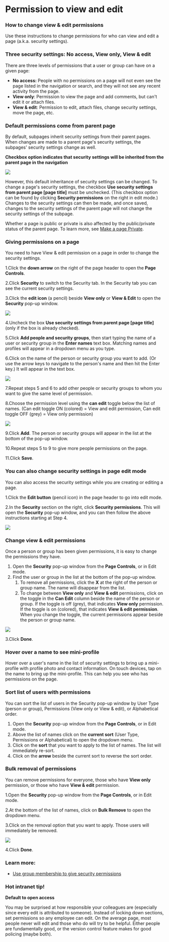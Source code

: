 # Permission to view and edit

### How to change view & edit permissions

Use these instructions to change permissions for who can view and edit a page \(a.k.a. security settings\).

### Three security settings: No access, View only, View & edit

There are three levels of permissions that a user or group can have on a given page:

* **No access:** People with no permissions on a page will not even see the page listed in the navigation or search, and they will not see any recent activity from the page.
* **View only**: Permission to view the page and add comments, but can't edit it or attach files.
* **View & edit**: Permission to edit, attach files, change security settings, move the page, etc.

### Default permissions come from parent page

By default, subpages inherit security settings from their parent pages. When changes are made to a parent page's security settings, the subpages' security settings change as well.  
  
**Checkbox option indicates that security settings will be inherited from the parent page in the navigation**

![](../../.gitbook/assets/1%20%2861%29.jpg)



However, this default inheritance of security settings can be changed. To change a page's security settings, the checkbox **Use security settings from parent page \[page title\]** must be unchecked. \(This checkbox option can be found by clicking **Security permissions** on the right in edit mode.\) Changes to the security settings can then be made, and once saved, changes to the security settings of the parent page will not change the security settings of the subpage.  
  
Whether a page is public or private is also affected by the public/private status of the parent page. To learn more, see [Make a page Private](https://community.thoughtfarmer.com/content/105764).

### Giving permissions on a page

You need to have View & edit permission on a page in order to change the security settings.

1.Click the **down arrow** on the right of the page header to open the **Page Controls**.

2.Click **Security** to switch to the Security tab. In the Security tab you can see the current security settings.

3.Click the **edit icon** \(a pencil\) beside **View only** or **View & Edit** to open the **Security** pop-up window.

![](../../.gitbook/assets/2%20%282%29.jpg)



4.Uncheck the box **Use security settings from parent page \[page title\]** \(only if the box is already checked\).

5.Click **Add people and security groups**, then start typing the name of a user or security group in the **Enter names** text box. Matching names and profiles will appear in a dropdown menu as you type.

6.Click on the name of the person or security group you want to add. \(Or use the arrow keys to navigate to the person's name and then hit the Enter key.\) It will appear in the text box.

![](../../.gitbook/assets/3%20%2869%29.jpg)



7.Repeat steps 5 and 6 to add other people or security groups to whom you want to give the same level of permission.

8.Choose the permission level using the **can edit** toggle below the list of names. \(Can edit toggle ON \(colored\) = View and edit permission, Can edit toggle OFF \(grey\) = View only permission\)  


![](../../.gitbook/assets/4%20%2838%29.jpg)



9.Click **Add**. The person or security groups will appear in the list at the bottom of the pop-up window.

10.Repeat steps 5 to 9 to give more people permissions on the page.

11.Click **Save**.

### You can also change security settings in page edit mode

You can also access the security settings while you are creating or editing a page.

1.Click the **Edit button** \(pencil icon\) in the page header to go into edit mode.

2.In the **Security** section on the right, click **Security permissions**. This will open the **Security** pop-up window, and you can then follow the above instructions starting at Step 4.

![](../../.gitbook/assets/5%20%2814%29.jpg)



### Change view & edit permissions

Once a person or group has been given permissions, it is easy to change the permissions they have.

1. Open the **Security** pop-up window from the **Page Controls**, or in Edit mode.
2. Find the user or group in the list at the bottom of the pop-up window.
   1. To remove all permissions, click the **X** at the right of the person or group name. The name will disappear from the list.
   2. To change between **View only** and **View & edit** permissions, click on the toggle in the **Can Edit** column beside the name of the person or group. If the toggle is off \(grey\), that indicates **View only** permission. If the toggle is on \(colored\), that indicates **View & edit permission**. When you change the toggle, the current permissions appear beside the person or group name.

![](../../.gitbook/assets/6%20%282%29.jpg)



3.Click **Done**.

### Hover over a name to see mini-profile

Hover over a user's name in the list of security settings to bring up a mini-profile with profile photo and contact information. On touch devices, tap on the name to bring up the mini-profile. This can help you see who has permissions on the page.

### Sort list of users with permissions

You can sort the list of users in the Security pop-up window by User Type \(person or group\), Permissions \(View only or View & edit\), or Alphabetical order.

1. Open the **Security** pop-up window from the **Page Controls**, or in Edit mode.
2. Above the list of names click on the **current sort** \(User Type, Permissions or Alphabetical\) to open the dropdown menu.
3. Click on the **sort** that you want to apply to the list of names. The list will immediately re-sort.
4. Click on the **arrow** beside the current sort to reverse the sort order.

### Bulk removal of permissions

You can remove permissions for everyone, those who have **View only** permission, or those who have **View & edit** permission.

1.Open the **Security** pop-up window from the **Page Controls**, or in Edit mode.

2.At the bottom of the list of names, click on **Bulk Remove** to open the dropdown menu.

3.Click on the removal option that you want to apply. Those users will immediately be removed.

![](../../.gitbook/assets/7%20%2810%29.jpg)



4.Click **Done**.

### Learn more:

* [Use group membership to give security permissions](use-group-membership-for-security.md)

### Hot intranet tip!

**Default to open access**

You may be surprised at how responsible your colleagues are \(especially since every edit is attributed to someone\). Instead of locking down sections, set permissions so any employee can edit. On the average page, most people never will edit and those who do will try to be helpful. Either people are fundamentally good, or the version control feature makes for good policing \(maybe both\).

